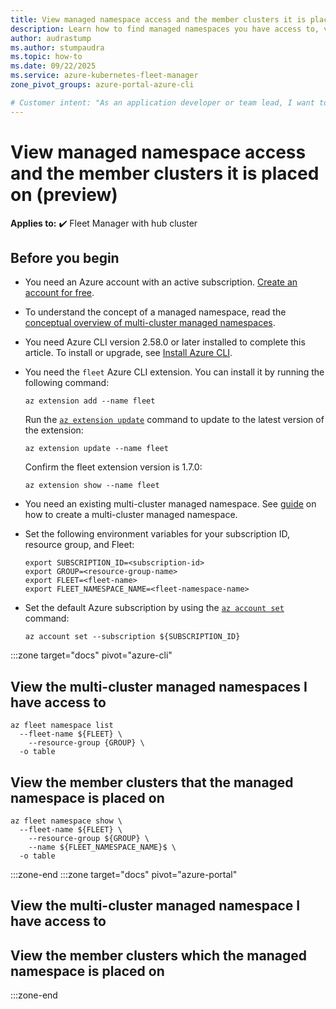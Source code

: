 ```yaml
---
title: View managed namespace access and the member clusters it is placed on (preview)
description: Learn how to find managed namespaces you have access to, view their deployment locations, and monitor resource quota usage across multiple clusters.
author: audrastump
ms.author: stumpaudra
ms.topic: how-to
ms.date: 09/22/2025
ms.service: azure-kubernetes-fleet-manager
zone_pivot_groups: azure-portal-azure-cli

# Customer intent: "As an application developer or team lead, I want to find the namespaces I have access to and monitor their resource usage across all clusters so I can understand deployment status and determine if quota adjustments are needed."
---
```

# View managed namespace access and the member clusters it is placed on (preview)

**Applies to:** :heavy_check_mark: Fleet Manager with hub cluster

## Before you begin
* You need an Azure account with an active subscription. [Create an account for free](https://azure.microsoft.com/free/?WT.mc_id=A261C142F).

* To understand the concept of a managed namespace, read the [conceptual overview of multi-cluster managed namespaces](./concepts-fleet-managed-namespace.md).

* You need Azure CLI version 2.58.0 or later installed to complete this article. To install or upgrade, see [Install Azure CLI][az-aks-install-cli].

* You need the `fleet` Azure CLI extension. You can install it by running the following command:

  ```azurecli-interactive
  az extension add --name fleet
  ```

  Run the [`az extension update`][az-extension-update] command to update to the latest version of the extension:

  ```azurecli-interactive
  az extension update --name fleet
  ```
  
  Confirm the fleet extension version is 1.7.0:

  ```azurecli-interactive
  az extension show --name fleet
  ```

* You need an existing multi-cluster managed namespace. See [guide](./howto-managed-namespaces.md) on how to create a multi-cluster managed namespace.

* Set the following environment variables for your subscription ID, resource group, and Fleet:

  ```azurecli-interactive
  export SUBSCRIPTION_ID=<subscription-id>
  export GROUP=<resource-group-name>
  export FLEET=<fleet-name>
  export FLEET_NAMESPACE_NAME=<fleet-namespace-name>
  ```

* Set the default Azure subscription by using the [`az account set`][az-account-set] command:

  ```azurecli-interactive
  az account set --subscription ${SUBSCRIPTION_ID}
  ```

:::zone target="docs" pivot="azure-cli"
## View the multi-cluster managed namespaces I have access to 
  ```azurecli-interactive
  az fleet namespace list  
    --fleet-name ${FLEET} \ 
    --resource-group {GROUP} \ 
    -o table 
  ```

## View the member clusters that the managed namespace is placed on
  ```azurecli-interactive
  az fleet namespace show \ 
    --fleet-name ${FLEET} \ 
    --resource-group ${GROUP} \ 
    --name ${FLEET_NAMESPACE_NAME}$ \ 
    -o table 
  ```

:::zone-end
:::zone target="docs" pivot="azure-portal"
## View the multi-cluster managed namespace I have access to 
## View the member clusters which the managed namespace is placed on
:::zone-end

<!-- INTERNAL LINKS -->
[az-aks-install-cli]: /cli/azure/aks#az-aks-install-cli
[az-extension-update]: /cli/azure/extension#az-extension-update
[az-account-set]: /cli/azure/account#az_account_set
